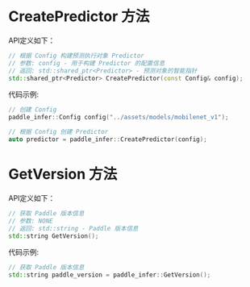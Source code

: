 # CreatePredictor 方法

API定义如下：

```c++
// 根据 Config 构建预测执行对象 Predictor
// 参数: config - 用于构建 Predictor 的配置信息
// 返回: std::shared_ptr<Predictor> - 预测对象的智能指针
std::shared_ptr<Predictor> CreatePredictor(const Config& config);
```

代码示例:

```c++
// 创建 Config
paddle_infer::Config config("../assets/models/mobilenet_v1");

// 根据 Config 创建 Predictor
auto predictor = paddle_infer::CreatePredictor(config);
```

# GetVersion 方法

API定义如下：

```c++
// 获取 Paddle 版本信息
// 参数: NONE
// 返回: std::string - Paddle 版本信息
std::string GetVersion();
```

代码示例:

```c++
// 获取 Paddle 版本信息
std::string paddle_version = paddle_infer::GetVersion();
```